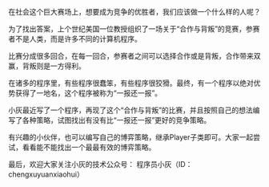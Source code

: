 在社会这个巨大赛场上，想要成为竞争的优胜者，我们应该做一个什么样的人呢？

为了找出答案，上个世纪美国一位教授组织了一场关于“合作与背叛”的竞赛，参赛者不是人类，而是许多不同的计算机程序。

比赛分成很多回合，在每一回合，参赛者之间可以选择合作或是背叛，合作带来双赢，背叛则是一方得利。

在诸多的程序里，有些程序很蠢笨，有些程序很狡猾。最终，有一个程序以绝对优势获得了一地名，这个程序被称为“一报还一报”。

小灰最近写了一个程序，再现了这个“合作与背叛”的比赛，并且按照自己的想法编写了各种策略，试图找出有没有比“一报还一报”更好的竞争策略。

有兴趣的小伙伴，也可以编写自己的博弈策略，继承Player子类即可。大家一起尝试，看看能不能找出一个最最有效的博弈策略。

最后，欢迎大家关注小灰的技术公众号： 程序员小灰（ID：chengxuyuanxiaohui）

